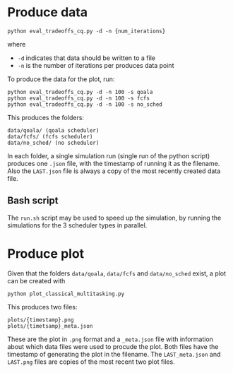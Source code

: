 # Produce data

```
python eval_tradeoffs_cq.py -d -n {num_iterations}
```

where
- `-d` indicates that data should be written to a file
- `-n` is the number of iterations per produces data point

To produce the data for the plot, run:

```
python eval_tradeoffs_cq.py -d -n 100 -s qoala
python eval_tradeoffs_cq.py -d -n 100 -s fcfs
python eval_tradeoffs_cq.py -d -n 100 -s no_sched
```

This produces the folders:
```
data/qoala/ (qoala scheduler)
data/fcfs/ (fcfs scheduler)
data/no_sched/ (no scheduler)
```

In each folder, a single simulation run (single run of the python script) produces one `.json` file, with the timestamp of running it as the filename.
Also the `LAST.json` file is always a copy of the most recently created data file.


## Bash script
The `run.sh` script may be used to speed up the simulation, by running the simulations for the 3 scheduler types in parallel.


# Produce plot
Given that the folders `data/qoala`, `data/fcfs` and `data/no_sched` exist, a plot can be created with

```
python plot_classical_multitasking.py
```

This produces two files:

```
plots/{timestamp}.png
plots/{timetsamp}_meta.json
```

These are the plot in `.png` format and a `_meta.json` file with information about which data files were used to procude the plot. Both files have the timestamp of generating the plot in the filename. The `LAST_meta.json` and `LAST.png` files are copies of the most recent two plot files.
